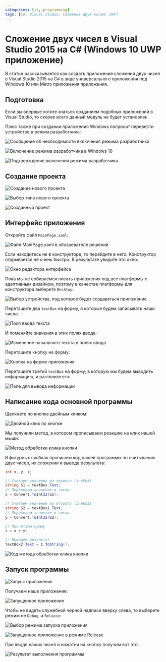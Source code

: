 ```yaml
---
categories: [it, programming]
tags: [C#, Visual Studio, Сложение двух чисел, UWP]
---
```


# Сложение двух чисел в Visual Studio 2015 на C# (Windows 10 UWP приложение)

В статье рассказывается как создать приложение сложения двух чисел в Visual Studio 2015 на C# в виде универсального приложения под Windows 10 или Metro приложения приложения.

## Подготовка

Если вы впервые хотите знаться созданием подобных приложений в Visual Studio, то скорее всего данный модуль не будет установлен.

Плюс также при создании приложения Windows попросит перевести устройство в режим разработчика:

![Сообщение об необходимости включения режима разработчика](img/preparation_01.png)

![Включение режима разработчика в Windows 10](img/preparation_02.png)

![Подтверждение включения режима разработчика](img/preparation_03.png)

## Создание проекта

![Создание нового проекта](img/new-project_01.png)

![Выбор типа нового проекта](img/new-project_02.png)

![Созданный проект](img/new-project_03.png)

## Интерфейс приложения

Откройте файл `MainPage.xaml`:

![Файл MainPage.xaml в обозревателе решений](img/interface_01.png)

Если находитесь не в конструкторе, то перейдите в него. Конструктор открывается не очень быстро. В результате увидите это окно:

![Окно редактора интерфейса](img/interface_02.png)

Пока мы не собираемся писать приложения под все платформы с адаптивным дизайном, поэтому в качестве платформы для конструктора выберете `Desktop`:

![Выбор устройства, под которое будет создаваться приложение](img/interface_03.png)

Перетащите два `textBox` на форму, в которые будем записывать наши числа:

![Поля ввода текста](img/interface_04.png)

И поменяйте значения в этих полях ввода:

![Изменение начального текста в полях ввода](img/2016-05-29_171145interface_05.png)

Перетащите кнопку на форму:

![Кнопка на форме приложения](img/interface_06.png)

Перетащите третий `textBox` на форму, в которую мы будем выводить информацию, и растяните его:

![Поле для вывода информации](img/interface_07.png)

## Написание кода основной программы

Щелкнете по кнопке двойным кликом:

![Двойной клик по кнопке](img/button_01.png)

Мы получили метод, в котором прописываем реакцию на клик нашей мыши:

![Метод обработки клика кнопки](img/button_02.png)

В фигурных скобках пропишем код нашей программы по считыванию двух чисел, их сложении и выводе результата:

```cs
int x, y, z;

// Считаем значение из первого lineEdit
string S1 = textBox.Text;
// Переведем значение в число
x = Convert.ToInt32(S1);

// Считаем значение из второго lineEdit
string S2 = textBox1.Text;
// Переведем значение в число
y = Convert.ToInt32(S2);

// Посчитаем сумму
z = x + y;

// Выведем результат
textBox2.Text = z.ToString();
```

![Код метода обработки клика кнопки](img/code.png)

## Запуск программы

![Запуск приложения](img/run_01.png)

Получаем наше приложение:

![Запущенное приложение](img/result_01.png)

Чтобы не видеть служебной черной надписи вверху слева, то выберете режим не `Debug`, а `Release`:

![Выбор режима запуска приложения](img/result_02.png)

![Запущенное приложение в режиме Release](img/2016-05-29_172745.png)

При вводе наших чисел и нажатии на кнопку получим вот это:

![Результат выполнения программы](img/result_03.png)
